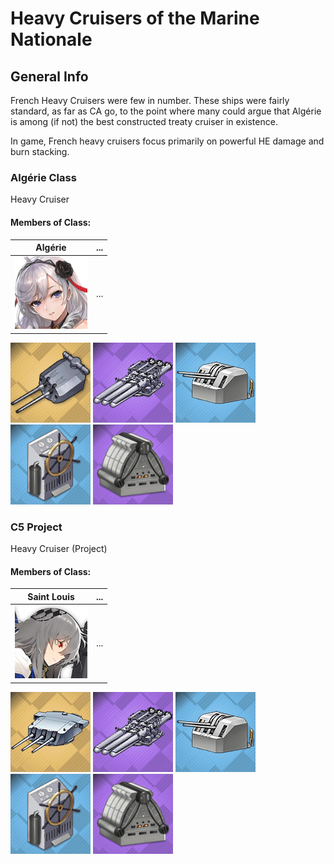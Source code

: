 # Heavy Cruisers of the Marine Nationale

## General Info

French Heavy Cruisers were few in number. These ships were fairly standard, as far as CA go, to the point where many could argue that Algérie is among (if not) the best constructed treaty cruiser in existence.

In game, French heavy cruisers focus primarily on powerful HE damage and burn stacking.

### Algérie Class

Heavy Cruiser <br/>

#### Members of Class: <br/>
Algérie | ...
| ----- | ----- |
![Algerie](/Icons/Ship/MarineNationale/Algerie.png) | ... <br/>

![203mm50Mle1924](/Icons/Equipment/Guns/CA/203mm50Mle1924.png)
![550mmTwin](/Icons/Equipment/Torpedo/Surface/550mmTriple.png)
![100mm45Mle1931](/Icons/Equipment/AA/100mm45Mle1931.png)
![SteeringGear](/Icons/Equipment/Auxiliary/SteeringGear.png)
![ImprovedBoiler](/Icons/Equipment/Auxiliary/ImprovedBoiler.png) <br/>

### C5 Project

Heavy Cruiser (Project) <br/>

#### Members of Class: <br/>
Saint Louis | ...
 ----- | ----- |
![SaintLouis](/Icons/Ship/MarineNationale/SaintLouis.png) | ... <br/>

![203mm50Mle1934](/Icons/Equipment/Guns/CA/203mm50Mle1934.png)
![550mmTwin](/Icons/Equipment/Torpedo/Surface/550mmTriple.png)
![100mm45Mle1931](/Icons/Equipment/AA/100mm45Mle1931.png)
![SteeringGear](/Icons/Equipment/Auxiliary/SteeringGear.png)
![ImprovedBoiler](/Icons/Equipment/Auxiliary/ImprovedBoiler.png) <br/>